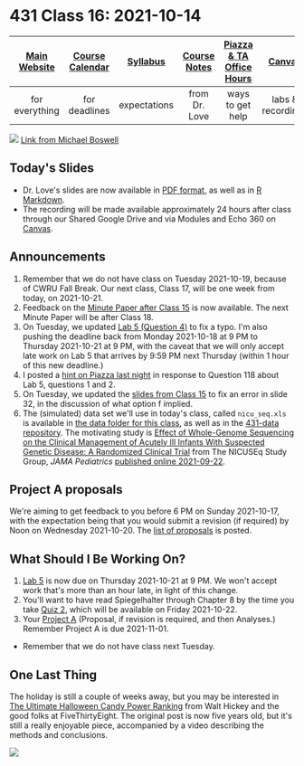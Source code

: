 # 431 Class 16: 2021-10-14

[Main Website](https://thomaselove.github.io/431/) | [Course Calendar](https://thomaselove.github.io/431/calendar.html) | [Syllabus](https://thomaselove.github.io/431-2021-syllabus/) | [Course Notes](https://thomaselove.github.io/431-notes/) | [Piazza & TA Office Hours](https://thomaselove.github.io/431/contact.html) | [Canvas](https://canvas.case.edu) | [Data and Code](https://github.com/THOMASELOVE/431-data)
:-----------: | :--------------: | :----------: | :---------: | :-------------: | :-----------: | :------------:
for everything | for deadlines | expectations | from Dr. Love | ways to get help | labs & recordings | for downloads

![](https://github.com/THOMASELOVE/431-2021/blob/main/classes/class16/images/boswell.jpg) [Link from Michael Boswell](https://twitter.com/VreemdeSiekteDr/status/1443981818735247361)

## Today's Slides

- Dr. Love's slides are now available in [PDF format](https://github.com/THOMASELOVE/431-2021/blob/main/classes/class16/431-class16-slides.pdf), as well as in [R Markdown](https://github.com/THOMASELOVE/431-2021/blob/main/classes/class16/431-class16-slides.Rmd).
- The recording will be made available approximately 24 hours after class through our Shared Google Drive and via Modules and Echo 360 on [Canvas](https://canvas.case.edu).

## Announcements

1. Remember that we do not have class on Tuesday 2021-10-19, because of CWRU Fall Break. Our next class, Class 17, will be one week from today, on 2021-10-21.
2. Feedback on the [Minute Paper after Class 15](https://bit.ly/431-2021-min15-feedback) is now available. The next Minute Paper will be after Class 18.
3. On Tuesday, we updated [Lab 5 (Question 4)](https://github.com/THOMASELOVE/431-2021/tree/main/labs/lab05) to fix a typo. I'm also pushing the deadline back from Monday 2021-10-18 at 9 PM to Thursday 2021-10-21 at 9 PM, with the caveat that we will only accept late work on Lab 5 that arrives by 9:59 PM next Thursday (within 1 hour of this new deadline.)
4. I posted a [hint on Piazza last night](https://piazza.com/class/kseogqdhsbk1cr?cid=118) in response to Question 118 about Lab 5, questions 1 and 2.
5. On Tuesday, we updated the [slides from Class 15](https://github.com/THOMASELOVE/431-2021/tree/main/classes/class15) to fix an error in slide 32, in the discussion of what option f implied.
6. The (simulated) data set we'll use in today's class, called `nicu_seq.xls` is available in [the data folder for this class](https://github.com/THOMASELOVE/431-2021/tree/main/classes/class16/data), as well as in the [431-data repository](https://github.com/THOMASELOVE/431-data). The motivating study is [Effect of Whole-Genome Sequencing on the Clinical Management of Acutely Ill Infants With Suspected Genetic Disease: A Randomized Clinical Trial](https://github.com/THOMASELOVE/431-2021/blob/main/classes/class16/NICUseq_Study_JAMA_Peds_2021-09-27.pdf) from The NICUSEq Study Group, *JAMA Pediatrics* [published online 2021-09-22](https://jamanetwork.com/journals/jamapediatrics/fullarticle/2784261).

## Project A proposals 

We're aiming to get feedback to you before 6 PM on Sunday 2021-10-17, with the expectation being that you would submit a revision (if required) by Noon on Wednesday 2021-10-20. The [list of proposals](https://github.com/THOMASELOVE/431-2021/blob/main/projectA/proposals.md) is posted.

## What Should I Be Working On?

1. [Lab 5](https://github.com/THOMASELOVE/431-2021/tree/main/labs/lab05) is now due on Thursday 2021-10-21 at 9 PM. We won't accept work that's more than an hour late, in light of this change.
2. You'll want to have read Spiegelhalter through Chapter 8 by the time you take [Quiz 2](https://github.com/THOMASELOVE/431-2021/tree/main/quizzes), which will be available on Friday 2021-10-22.
3. Your [Project A](https://thomaselove.github.io/431-2021-projectA/) (Proposal, if revision is required, and then Analyses.) Remember Project A is due 2021-11-01.

- Remember that we do not have class next Tuesday.


## One Last Thing

The holiday is still a couple of weeks away, but you may be interested in [The Ultimate Halloween Candy Power Ranking](https://fivethirtyeight.com/videos/the-ultimate-halloween-candy-power-ranking/) from Walt Hickey and the good folks at FiveThirtyEight. The original post is now five years old, but it's still a really enjoyable piece, accompanied by a video describing the methods and conclusions.

![](https://github.com/THOMASELOVE/431-2021/blob/main/classes/class16/images/candy.png)
